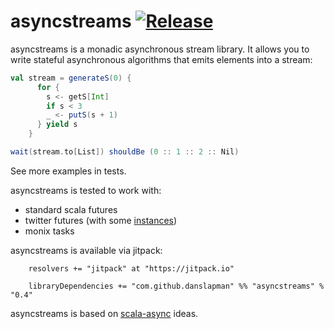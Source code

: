asyncstreams [![Release](https://jitpack.io/v/danslapman/asyncstreams.svg)](https://jitpack.io/#danslapman/asyncstreams)
=========

asyncstreams is a monadic asynchronous stream library. It allows you to write stateful asynchronous algorithms
that emits elements into a stream:

```scala
val stream = generateS(0) {
      for {
        s <- getS[Int]
        if s < 3
        _ <- putS(s + 1)
      } yield s
    }

wait(stream.to[List]) shouldBe (0 :: 1 :: 2 :: Nil)
```

See more examples in tests.

asyncstreams is tested to work with:
- standard scala futures
- twitter futures (with some [instances](https://github.com/danslapman/asyncstreams/blob/master/src/test/scala/asyncstreams/twitterFutures/TwitterInstances.scala))
- monix tasks

asyncstreams is available via jitpack:

```
    resolvers += "jitpack" at "https://jitpack.io"

    libraryDependencies += "com.github.danslapman" %% "asyncstreams" % "0.4"
```

asyncstreams is based on [scala-async](https://github.com/iboltaev/scala-async) ideas.